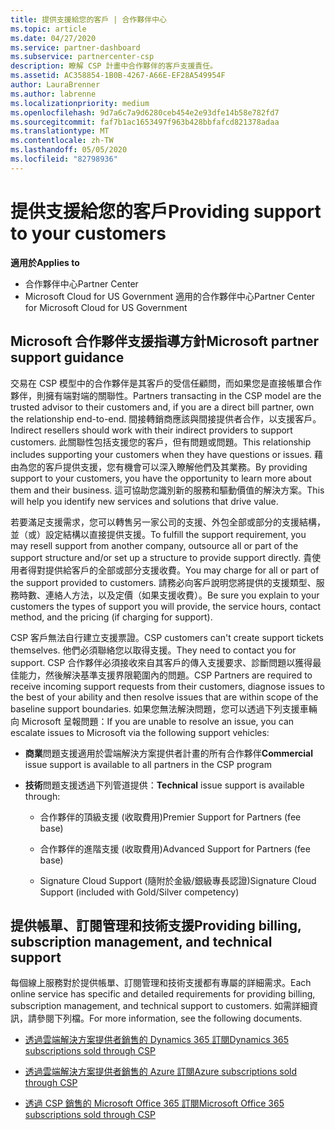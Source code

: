 ```yaml
---
title: 提供支援給您的客戶 | 合作夥伴中心
ms.topic: article
ms.date: 04/27/2020
ms.service: partner-dashboard
ms.subservice: partnercenter-csp
description: 瞭解 CSP 計畫中合作夥伴的客戶支援責任。
ms.assetid: AC358854-1B0B-4267-A66E-EF28A549954F
author: LauraBrenner
ms.author: labrenne
ms.localizationpriority: medium
ms.openlocfilehash: 9d7a6c7a9d6280ceb454e2e93dfe14b58e782fd7
ms.sourcegitcommit: faf7b1ac1653497f963b428bbfafcd821378adaa
ms.translationtype: MT
ms.contentlocale: zh-TW
ms.lasthandoff: 05/05/2020
ms.locfileid: "82798936"
---
```

# <a name="providing-support-to-your-customers"></a><span data-ttu-id="6a5a3-103">提供支援給您的客戶</span><span class="sxs-lookup"><span data-stu-id="6a5a3-103">Providing support to your customers</span></span>

<span data-ttu-id="6a5a3-104">**適用於**</span><span class="sxs-lookup"><span data-stu-id="6a5a3-104">**Applies to**</span></span>

-  <span data-ttu-id="6a5a3-105">合作夥伴中心</span><span class="sxs-lookup"><span data-stu-id="6a5a3-105">Partner Center</span></span>
-  <span data-ttu-id="6a5a3-106">Microsoft Cloud for US Government 適用的合作夥伴中心</span><span class="sxs-lookup"><span data-stu-id="6a5a3-106">Partner Center for Microsoft Cloud for US Government</span></span>


## <a name="microsoft-partner-support-guidance"></a><span data-ttu-id="6a5a3-107">Microsoft 合作夥伴支援指導方針</span><span class="sxs-lookup"><span data-stu-id="6a5a3-107">Microsoft partner support guidance</span></span>

<span data-ttu-id="6a5a3-108">交易在 CSP 模型中的合作夥伴是其客戶的受信任顧問，而如果您是直接帳單合作夥伴，則擁有端對端的關聯性。</span><span class="sxs-lookup"><span data-stu-id="6a5a3-108">Partners transacting in the CSP model are the trusted advisor to their customers and, if you are a direct bill partner, own the relationship end-to-end.</span></span> <span data-ttu-id="6a5a3-109">間接轉銷商應該與間接提供者合作，以支援客戶。</span><span class="sxs-lookup"><span data-stu-id="6a5a3-109">Indirect resellers should work with their indirect providers to support customers.</span></span> <span data-ttu-id="6a5a3-110">此關聯性包括支援您的客戶，但有問題或問題。</span><span class="sxs-lookup"><span data-stu-id="6a5a3-110">This relationship includes supporting your customers when they have questions or issues.</span></span> <span data-ttu-id="6a5a3-111">藉由為您的客戶提供支援，您有機會可以深入瞭解他們及其業務。</span><span class="sxs-lookup"><span data-stu-id="6a5a3-111">By providing support to your customers, you have the opportunity to learn more about them and their business.</span></span> <span data-ttu-id="6a5a3-112">這可協助您識別新的服務和驅動價值的解決方案。</span><span class="sxs-lookup"><span data-stu-id="6a5a3-112">This will help you identify new services and solutions that drive value.</span></span>

<span data-ttu-id="6a5a3-113">若要滿足支援需求，您可以轉售另一家公司的支援、外包全部或部分的支援結構，並（或）設定結構以直接提供支援。</span><span class="sxs-lookup"><span data-stu-id="6a5a3-113">To fulfill the support requirement,  you may resell support from another company, outsource all or part of the support structure and/or set up a structure to provide support directly.</span></span> <span data-ttu-id="6a5a3-114">貴使用者得對提供給客戶的全部或部分支援收費。</span><span class="sxs-lookup"><span data-stu-id="6a5a3-114">You may charge for all or part of the support provided to customers.</span></span> <span data-ttu-id="6a5a3-115">請務必向客戶說明您將提供的支援類型、服務時數、連絡人方法，以及定價（如果支援收費）。</span><span class="sxs-lookup"><span data-stu-id="6a5a3-115">Be sure you explain to your customers the types of support you will provide, the service hours, contact method, and the pricing (if charging for support).</span></span>

<span data-ttu-id="6a5a3-116">CSP 客戶無法自行建立支援票證。</span><span class="sxs-lookup"><span data-stu-id="6a5a3-116">CSP customers can't create support tickets themselves.</span></span> <span data-ttu-id="6a5a3-117">他們必須聯絡您以取得支援。</span><span class="sxs-lookup"><span data-stu-id="6a5a3-117">They need to contact you for support.</span></span> <span data-ttu-id="6a5a3-118">CSP 合作夥伴必須接收來自其客戶的傳入支援要求、診斷問題以獲得最佳能力，然後解決基準支援界限範圍內的問題。</span><span class="sxs-lookup"><span data-stu-id="6a5a3-118">CSP Partners are required to receive incoming support requests from their customers, diagnose issues to the best of your ability and then resolve issues that are within scope of the baseline support boundaries.</span></span> <span data-ttu-id="6a5a3-119">如果您無法解決問題，您可以透過下列支援車輛向 Microsoft 呈報問題：</span><span class="sxs-lookup"><span data-stu-id="6a5a3-119">If you are unable to resolve an issue, you can escalate issues to Microsoft via the following support vehicles:</span></span>

- <span data-ttu-id="6a5a3-120">**商業**問題支援適用於雲端解決方案提供者計畫的所有合作夥伴</span><span class="sxs-lookup"><span data-stu-id="6a5a3-120">**Commercial** issue support is available to all partners in the CSP program</span></span>

- <span data-ttu-id="6a5a3-121">**技術**問題支援透過下列管道提供：</span><span class="sxs-lookup"><span data-stu-id="6a5a3-121">**Technical** issue support is available through:</span></span>

    - <span data-ttu-id="6a5a3-122">合作夥伴的頂級支援 (收取費用)</span><span class="sxs-lookup"><span data-stu-id="6a5a3-122">Premier Support for Partners (fee base)</span></span>

    - <span data-ttu-id="6a5a3-123">合作夥伴的進階支援 (收取費用)</span><span class="sxs-lookup"><span data-stu-id="6a5a3-123">Advanced Support for Partners (fee base)</span></span>

    - <span data-ttu-id="6a5a3-124">Signature Cloud Support (隨附於金級/銀級專長認證)</span><span class="sxs-lookup"><span data-stu-id="6a5a3-124">Signature Cloud Support (included with Gold/Silver competency)</span></span>

## <a name="providing-billing-subscription-management-and-technical-support"></a><span data-ttu-id="6a5a3-125">提供帳單、訂閱管理和技術支援</span><span class="sxs-lookup"><span data-stu-id="6a5a3-125">Providing billing, subscription management, and technical support</span></span> 

<span data-ttu-id="6a5a3-126">每個線上服務對於提供帳單、訂閱管理和技術支援都有專屬的詳細需求。</span><span class="sxs-lookup"><span data-stu-id="6a5a3-126">Each online service has specific and detailed requirements for providing billing, subscription management, and technical support to customers.</span></span> <span data-ttu-id="6a5a3-127">如需詳細資訊，請參閱下列檔。</span><span class="sxs-lookup"><span data-stu-id="6a5a3-127">For more information, see the following documents.</span></span>

- [<span data-ttu-id="6a5a3-128">透過雲端解決方案提供者銷售的 Dynamics 365 訂閱</span><span class="sxs-lookup"><span data-stu-id="6a5a3-128">Dynamics 365 subscriptions sold through CSP</span></span>](https://www.microsoftpartnercommunity.com/t5/CSP/Microsoft-Partner-Support-Guidance/m-p/5262#M30)

- [<span data-ttu-id="6a5a3-129">透過雲端解決方案提供者銷售的 Azure 訂閱</span><span class="sxs-lookup"><span data-stu-id="6a5a3-129">Azure subscriptions sold through CSP</span></span>](https://www.microsoftpartnercommunity.com/t5/CSP/Microsoft-Partner-Support-Guidance/m-p/5263#M31)

- [<span data-ttu-id="6a5a3-130">透過 CSP 銷售的 Microsoft Office 365 訂閱</span><span class="sxs-lookup"><span data-stu-id="6a5a3-130">Microsoft Office 365 subscriptions sold through CSP</span></span>](https://www.microsoftpartnercommunity.com/t5/CSP/Microsoft-Partner-Support-Guidance/m-p/5264#M32)



 

 



